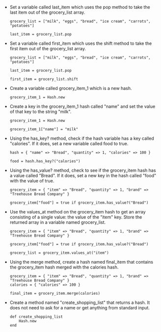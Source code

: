 - Set a variable called last_item which uses the pop method to take the last item out of the grocery_list array.

    ```
    grocery_list = ["milk", "eggs", "bread", "ice cream", "carrots", "potatoes"]

    last_item = grocery_list.pop
    ```

- Set a variable called first_item which uses the shift method to take the first item out of the grocery_list array.

    ```
    grocery_list = ["milk", "eggs", "bread", "ice cream", "carrots", "potatoes"]

    last_item = grocery_list.pop

    first_item = grocery_list.shift
    ```

- Create a variable called grocery_item_1 which is a new hash.

    `grocery_item_1 = Hash.new`

- Create a key in the grocery_item_1 hash called "name" and set the value of that key to the string "milk".

    ```
    grocery_item_1 = Hash.new

    grocery_item_1["name"] = "milk"
    ```

- Using the has_key? method, check if the hash variable has a key called "calories". If it does, set a new variable called food to true.

    ```
    hash = { "name" => "Bread", "quantity" => 1, "calories" => 100 }

    food = hash.has_key?("calories")
    ```

- Using the has_value? method, check to see if the grocery_item hash has a value called "Bread". If it does, set a new key in the hash called "food" with the value of true.

    ```
    grocery_item = { "item" => "Bread", "quantity" => 1, "brand" => "Treehouse Bread Company" }

    grocery_item["food"] = true if grocery_item.has_value?("Bread")
    ```

- Use the values_at method on the grocery_item hash to get an array consisting of a single value: the value of the "item" key. Store the returned array in a variable named grocery_list.

    ```
    grocery_item = { "item" => "Bread", "quantity" => 1, "brand" => "Treehouse Bread Company" }

    grocery_item["food"] = true if grocery_item.has_value?("Bread")

    grocery_list = grocery_item.values_at("item")
    ```

- Using the merge method, create a hash named final_item that contains the grocery_item hash merged with the calories hash.

    ```
    grocery_item = { "item" => "Bread", "quantity" => 1, "brand" => "Treehouse Bread Company" }
    calories = { "calories" => 100 }

    final_item = grocery_item.merge(calories)
    ```

- Create a method named "create_shopping_list" that returns a hash. It does not need to ask for a name or get anything from standard input.

    ```
    def create_shopping_list
        Hash.new
    end
    ```


